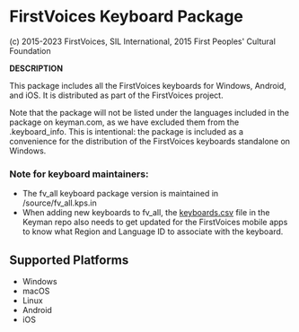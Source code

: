 FirstVoices Keyboard Package
==================================================

(c) 2015-2023 FirstVoices, SIL International, 2015 First Peoples' Cultural Foundation

__DESCRIPTION__

This package includes all the FirstVoices keyboards for Windows, Android, and iOS. It is distributed as part of the FirstVoices project.

Note that the package will not be listed under the languages included in the package on keyman.com, as we have 
excluded them from the .keyboard_info. This is intentional: the package is included as a convenience for the distribution
of the FirstVoices keyboards standalone on Windows.

### Note for keyboard maintainers:
* The fv_all keyboard package version is maintained in /source/fv_all.kps.in
* When adding new keyboards to fv_all, the [keyboards.csv](https://github.com/keymanapp/keyman/blob/master/oem/firstvoices/keyboards.csv) 
file in the Keyman repo also needs to get updated for the FirstVoices mobile apps to know what Region and Language ID to associate with the keyboard.


Supported Platforms
-------------------
 * Windows
 * macOS
 * Linux
 * Android
 * iOS


